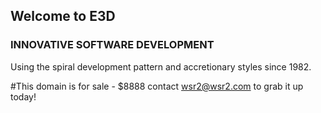 ## Welcome to E3D

### INNOVATIVE SOFTWARE DEVELOPMENT

Using the spiral development pattern and accretionary styles since 1982.

#This domain is for sale - $8888 contact wsr2@wsr2.com to grab it up today!



